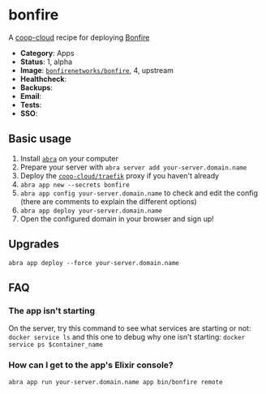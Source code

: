 # bonfire

A [coop-cloud](https://coopcloud.tech) recipe for deploying [Bonfire](https://bonfirenetworks.org)

<!-- metadata -->
* **Category**: Apps
* **Status**: 1, alpha
* **Image**: [`bonfirenetworks/bonfire`](https://hub.docker.com/r/bonfirenetworks/bonfire/tags), 4, upstream
* **Healthcheck**:
* **Backups**:
* **Email**:
* **Tests**:
* **SSO**:
<!-- endmetadata -->

## Basic usage

1. Install [`abra`] on your computer
2. Prepare your server with `abra server add your-server.domain.name`
3. Deploy the [`coop-cloud/traefik`] proxy if you haven't already
3. `abra app new --secrets bonfire` 
4. `abra app config your-server.domain.name` to check and edit the config (there are comments to explain the different options)
5. `abra app deploy your-server.domain.name`
6. Open the configured domain in your browser and sign up! 

## Upgrades 
`abra app deploy --force your-server.domain.name`

[`abra`]: https://docs.coopcloud.tech/abra/
[`coop-cloud/traefik`]: https://git.coopcloud.tech/coop-cloud/traefik

## FAQ

### The app isn't starting
On the server, try this command to see what services are starting or not: `docker service ls` and this one to debug why one isn't starting: `docker service ps $container_name`

### How can I get to the app's Elixir console?
`abra app run your-server.domain.name app bin/bonfire remote`
